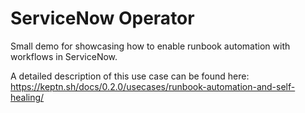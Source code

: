 # ServiceNow Operator

Small demo for showcasing how to enable runbook automation with workflows in ServiceNow.

A detailed description of this use case can be found here: https://keptn.sh/docs/0.2.0/usecases/runbook-automation-and-self-healing/ 
